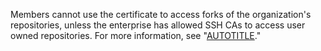 Members cannot use the certificate to access forks of the organization's repositories, unless the enterprise has allowed SSH CAs to access user owned repositories. For more information, see "[AUTOTITLE](/organizations/managing-git-access-to-your-organizations-repositories/about-ssh-certificate-authorities)."
